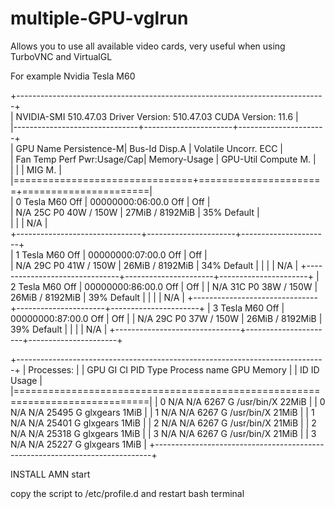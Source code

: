 # multiple-GPU-vglrun

Allows you to use all available video cards, very useful when using TurboVNC and VirtualGL


For example Nvidia Tesla M60

+-----------------------------------------------------------------------------+                                                                                                                                                              
| NVIDIA-SMI 510.47.03    Driver Version: 510.47.03    CUDA Version: 11.6     |                                                                                                                                                              
|-------------------------------+----------------------+----------------------+                                                                                                                                                              
| GPU  Name        Persistence-M| Bus-Id        Disp.A | Volatile Uncorr. ECC |                                                                                                                                                              
| Fan  Temp  Perf  Pwr:Usage/Cap|         Memory-Usage | GPU-Util  Compute M. |                                                                                                                                                              
|                               |                      |               MIG M. |                                                                                                                                                              
|===============================+======================+======================|                                                                                                                                                              
|   0  Tesla M60           Off  | 00000000:06:00.0 Off |                  Off |                                                                                                                                                              
| N/A   25C    P0    40W / 150W |     27MiB /  8192MiB |     35%      Default |                                                                                                                                                              
|                               |                      |                  N/A |                                                                                                                                                              
+-------------------------------+----------------------+----------------------+                                                                                                                                                              
|   1  Tesla M60           Off  | 00000000:07:00.0 Off |                  Off |                                                                                                                                                              
| N/A   29C    P0    41W / 150W |     26MiB /  8192MiB |     34%      Default |
|                               |                      |                  N/A |
+-------------------------------+----------------------+----------------------+
|   2  Tesla M60           Off  | 00000000:86:00.0 Off |                  Off |
| N/A   31C    P0    38W / 150W |     26MiB /  8192MiB |     39%      Default |
|                               |                      |                  N/A |
+-------------------------------+----------------------+----------------------+
|   3  Tesla M60           Off  | 00000000:87:00.0 Off |                  Off |
| N/A   29C    P0    37W / 150W |     26MiB /  8192MiB |     39%      Default |
|                               |                      |                  N/A |
+-------------------------------+----------------------+----------------------+
                                                                               
+-----------------------------------------------------------------------------+
| Processes:                                                                  |
|  GPU   GI   CI        PID   Type   Process name                  GPU Memory |
|        ID   ID                                                   Usage      |
|=============================================================================|
|    0   N/A  N/A      6267      G   /usr/bin/X                         22MiB |
|    0   N/A  N/A     25495      G   glxgears                            1MiB |
|    1   N/A  N/A      6267      G   /usr/bin/X                         21MiB |
|    1   N/A  N/A     25401      G   glxgears                            1MiB |
|    2   N/A  N/A      6267      G   /usr/bin/X                         21MiB |
|    2   N/A  N/A     25318      G   glxgears                            1MiB |
|    3   N/A  N/A      6267      G   /usr/bin/X                         21MiB |
|    3   N/A  N/A     25227      G   glxgears                            1MiB |
+-----------------------------------------------------------------------------+


INSTALL AMN start


copy the script to /etc/profile.d and restart bash terminal
